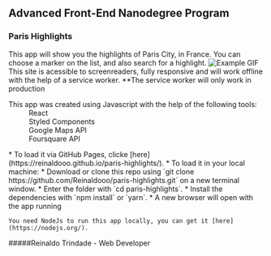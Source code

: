 ## Advanced Front-End Nanodegree Program
### Paris Highlights

This app will show you the highlights of Paris City, in France. You can choose a marker on the list, and also search for a highlight.
![Example GIF](/src/Example.gif)
This site is acessible to screenreaders, fully responsive and will work offline with the help of a service worker.
**The service worker will only work in production

<dl>
  <dt>This app was created using Javascript with the help of the following tools:</dt>
  <dd> </dd>
  <dd>React</dd>
  <dd>Styled Components</dd>
  <dd>Google Maps API</dd>
  <dd>Foursquare API</dd>
</dl>
* To load it via GitHub Pages, clicke [here](https://reinaldooo.github.io/paris-highlights/).
* To load it in your local machine:
* Download or clone this repo using `git clone https://github.com/Reinaldooo/paris-highlights.git` on a new terminal window.
* Enter the folder with `cd paris-highlights`.
* Install the dependencies with `npm install` or `yarn`.
* A new browser will open with the app running

`You need NodeJs to run this app locally, you can get it [here](https://nodejs.org/).`

#####Reinaldo Trindade - Web Developer